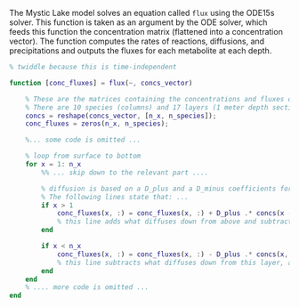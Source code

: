 The Mystic Lake model solves an equation called `flux` using the ODE15s solver. This function is taken as an argument by the ODE solver, which feeds this function the concentration matrix (flattened into a concentration vector). The function computes the rates of reactions, diffusions, and precipitations and outputs the fluxes for each metabolite at each depth.

```matlab 
% twiddle because this is time-independent

function [conc_fluxes] = flux(~, concs_vector)

	% These are the matrices containing the concentrations and fluxes of each species
    % There are 10 species (columns) and 17 layers (1 meter depth sections)
	concs = reshape(concs_vector, [n_x, n_species]);
    conc_fluxes = zeros(n_x, n_species);

    %... some code is omitted ...

    % loop from surface to bottom
    for x = 1: n_x
        %% ... skip down to the relevant part ....

        % diffusion is based on a D_plus and a D_minus coefficients for all species
        % The following lines state that: ...
        if x > 1
            conc_fluxes(x, :) = conc_fluxes(x, :) + D_plus .* concs(x - 1, :) - D_minus .* concs(x, :);
            % this line adds what diffuses down from above and subtracts what diffuses up from this layer
        end

        if x < n_x
            conc_fluxes(x, :) = conc_fluxes(x, :) - D_plus .* concs(x, :) + D_minus .* concs(x + 1, :);
           	% this line subtracts what diffuses down from this layer, and addes what diffuses up from below
        end
    end
    % .... more code is omitted ...
end

```



